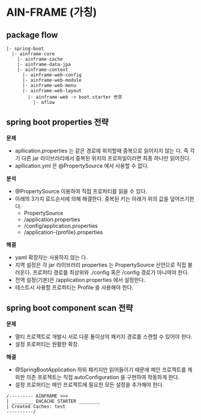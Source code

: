 # AIN-FRAME (가칭)

## package flow

```
|- spring-boot
  |- ainframe-core
    |- ainframe-cache
    |- ainframe-data-jpa
    |- ainframe-context
      |- ainframe-web-config
      |- ainframe-web-module
      |- ainframe-web-menu
      |- ainframe-web-layout
        |- ainframe-web -> boot.starter 변경
          |- aflow
```

## spring boot properties 전략

**문제**

- apllication.properties 는 같은 경로에 위치할때  중복으로 읽어지지 않는 다. 즉 각기 다른 jar 라이브러리에서 중복된 위치의 프로파일이라면 최종 하나만 읽어진다.
- apllication.yml 은 @PropertySource 에서 사용할 수 없다.

**분석**
- @PropertySource 이용하여 직접 프로퍼티를 읽을 수 있다.
- 아래의 3가지 로드순서에 의해 해결한다. 중복된 키는 아래가 위의 값을 덮어쓰기한다.
  - PropertySource
  - /application.properties
  - /config/application.properties
  - /application-{profile}.properties

**해결**

- yaml 확장자는 사용하지 않는 다.
- 지역 설정은 각 jar 라이브러리 properties 는 PropertySource 선언으로 직접 불러온다. 프로퍼티 경로를 최상위와 ./config 혹은 /config 경로가 아니여야 한다.
- 전역 설정(기본)은 /application.properties 에서 설정한다.
- 테스트시 사용할 프로퍼티는 Profile 을 사용해야 한다.

## spring boot component scan 전략

**문제**

- 멀티 프로젝트로 개발시 서로 다룬 둘이상의 패키지 경로를 스캔할 수 있어야 한다.
- 설정 프로퍼티는 원활한 확장.

**해결**

- @SpringBootApplication 하위 패키지만 읽어들이기 때문에 메인 프로젝트를 제외한 의존 프로젝트는 직접 autoConfiguration 을 구현하여 작동하게 한다.
- 설정 프로퍼티는 메인 프로젝트에 필요한 모든 설정을 추가해야 한다.

```aspectj
/--------- AINFRAME >>>
| ________ EHCACHE STARTER ________
| Created Caches: test
----------/
```